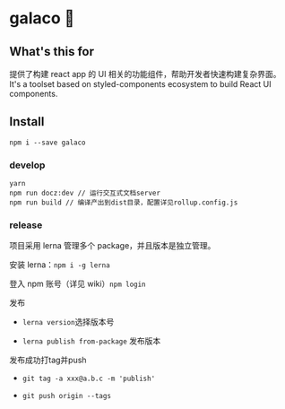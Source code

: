 # galaco 🌈

## What's this for

提供了构建 react app 的 UI 相关的功能组件，帮助开发者快速构建复杂界面。
It's a toolset based on styled-components ecosystem to build React UI components.

## Install

`npm i --save galaco`

### develop

```
yarn
npm run docz:dev // 运行交互式文档server
npm run build // 编译产出到dist目录，配置详见rollup.config.js
```

### release 

项目采用 lerna 管理多个 package，并且版本是独立管理。

安装 lerna：`npm i -g lerna`

登入 npm 账号（详见 wiki）`npm login`

发布

- `lerna version`选择版本号

- `lerna publish from-package` 发布版本

发布成功打tag并push

- `git tag -a xxx@a.b.c -m 'publish'`

- `git push origin --tags`